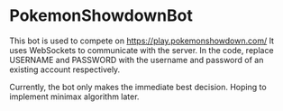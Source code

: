 # PokemonShowdownBot

This bot is used to compete on https://play.pokemonshowdown.com/
It uses WebSockets to communicate with the server. 
In the code, replace USERNAME and PASSWORD with the username and password of an existing account respectively.

Currently, the bot only makes the immediate best decision. Hoping to implement minimax algorithm later.
